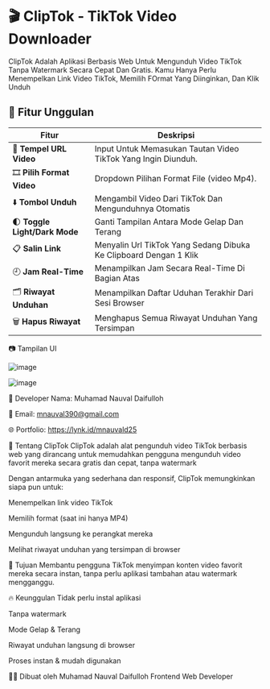 # 🎬 ClipTok - TikTok Video Downloader
ClipTok Adalah Aplikasi Berbasis Web Untuk Mengunduh Video TikTok Tanpa Watermark Secara Cepat Dan Gratis.
Kamu Hanya Perlu Menempelkan Link Video TikTok, Memilih FOrmat Yang Diinginkan, Dan Klik Unduh

## 🚀 Fitur Unggulan

| Fitur | Deskripsi |
|-------|-----------|
| 🔗 **Tempel URL Video** | Input Untuk Memasukan Tautan Video TikTok Yang Ingin Diunduh. |
| 🎞️ **Pilih Format Video** | Dropdown Pilihan Format File (video Mp4). |
| ⬇️ **Tombol Unduh** | Mengambil Video Dari TikTok Dan Mengunduhnya Otomatis |
| 🌓 **Toggle Light/Dark Mode** | Ganti Tampilan Antara Mode Gelap Dan Terang
| 📋 **Salin Link** | Menyalin Url TikTok Yang Sedang Dibuka Ke Clipboard Dengan 1 Klik |
| 🕘 **Jam Real-Time** | Menampilkan Jam Secara Real-Time Di Bagian Atas |
| 🗂 **Riwayat Unduhan** | Menampilkan Daftar Uduhan Terakhir Dari Sesi Browser |
| 🗑 **Hapus Riwayat** | Menghapus Semua Riwayat Unduhan Yang Tersimpan |


📷 Tampilan UI

![image](https://github.com/user-attachments/assets/689dba00-c50b-47e7-a123-c37abc54c747)

![image](https://github.com/user-attachments/assets/ecb41b4b-ff60-4a1f-806c-2360519beb36)

👤 Developer
Nama: Muhamad Nauval Daifulloh

📧 Email: mnauval390@gmail.com

🌐 Portfolio: https://lynk.id/mnauvald25

📌 Tentang ClipTok
ClipTok adalah alat pengunduh video TikTok berbasis web yang dirancang untuk memudahkan pengguna mengunduh video favorit mereka secara gratis dan cepat, tanpa watermark

Dengan antarmuka yang sederhana dan responsif, ClipTok memungkinkan siapa pun untuk:

Menempelkan link video TikTok

Memilih format (saat ini hanya MP4)

Mengunduh langsung ke perangkat mereka

Melihat riwayat unduhan yang tersimpan di browser

🎯 Tujuan
Membantu pengguna TikTok menyimpan konten video favorit mereka secara instan, tanpa perlu aplikasi tambahan atau watermark mengganggu.

🔥 Keunggulan
Tidak perlu instal aplikasi

Tanpa watermark

Mode Gelap & Terang

Riwayat unduhan langsung di browser

Proses instan & mudah digunakan

👨‍💻 Dibuat oleh
Muhamad Nauval Daifulloh
Frontend Web Developer











